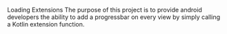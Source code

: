 Loading Extensions
The purpose of this project is to provide android developers the ability to add a progressbar on every view by simply calling a Kotlin extension function.

